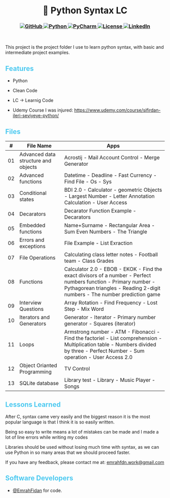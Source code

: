 <h1 align="center">
<br>
🐍  Python Syntax LC 
</h1>

<h3 align="center">
  <a class="header-badge" target="_blank" href="https://github.com/EmrahFidan">
    <img alt="GitHub" src="https://img.shields.io/badge/GitHub-white.svg?logo=github&style=social"/>
  </a>
  <a href="https://www.python.org/" target="_blank">
    <img alt="Python" src="https://img.shields.io/badge/Language-Python-yellow.svg"/>
  </a>
  <a href="https://www.jetbrains.com/pycharm/" target="_blank">
    <img alt="PyCharm" src="https://img.shields.io/badge/Developed%20with-PyCharm-lightblue"/>
</a>
  <a class="header-badge" target="_blank" href="https://github.com/EmrahFidan/PythonDemo/blob/main/LICENSE">
    <img alt="License" src="https://img.shields.io/github/license/PritamSarbajna/tourism-website?color=darkblue"/>
  </a>
  <a class="header-badge" target="_blank" href="https://www.linkedin.com/in/emrah-fidann/" >
    <img alt="LinkedIn" src="https://img.shields.io/badge/LinkedIn-blue.svg?logo=linkedin&style=social"/>
  </a>
</h3>
<br>

This project is the project folder I use to learn python syntax, with basic and intermediate project examples.


<h2 style="color: #4cc9f0;"> Features </h1>


- Python

- Clean Code
- LC -> Learnig Code 
- Udemy Course I was injured: https://www.udemy.com/course/sifirdan-ileri-seviyeye-python/



<h2 style="color: #4cc9f0;"> Files </h1>

|  #  | File Name          | Apps   |
| :-: | --------------------------------------------------------------------------------------------------------------------------- | --------------------------------------------------------------------------------- |
| 01  | Advanced data structure and objects     |  Acrostij - Mail Account Control - Merge Generator   |
| 02  |  Advanced functions   | Datetime - Deadline - Fast Currency - Find File - Os - Sys |
| 03  |  Conditional states   | BDI 2.0 - Calculator - geometric Objects - Largest Number - Letter Annotation Calculation - User Access   |
| 04  | Decarators    | Decarator Function Example - Decarators   |
| 05  |  Embedded functions   | Name+Surname - Rectangular Area - Sum Even Numbers - The Triangle   |
| 06  | Errors and exceptions    |  File Example - List Exraction  |
| 07  | File Operations    |  Calculating class letter notes - Football team -  Class Grades  |
| 08  | Functions    | Calculator 2.0 - EBOB - EKOK - Find the exact divisors of a number - Perfect numbers function - Primary number - Pythagorean triangles - Reading 2-digit numbers - The number prediction game   |
| 09  |  Interview Questions   |  Array Rotation - Find Frequency - Lost Step - Mix Word |
| 10  | Iterators and Generators    | Generator - Iterator - Primary number generator - Squares (iterator)   |
| 11  |  Loops   | Armstrong number - ATM - Fibonacci  - Find the factoriel - List comprehension - Multiplication table - Numbers divided by three - Perfect Number - Sum operation - User Access 2.0   |
| 12  | Object Orianted Programming    |  TV Control  |
| 13  |  SQLite database   | Library test - Library - Music Player - Songs |









<h2 style="color: #4cc9f0;"> Lessons Learned </h1>

After C, syntax came very easily and the biggest reason it is the most popular language is that I think it is so easily written.

Being so easy to write means a lot of mistakes can be made and I made a lot of line errors while writing my codes

Libraries should be used without losing much time with syntax, as we can use Python in so many areas that we should proceed faster.


If you have any feedback, please contact me at: emrahfdn.work@gmail.com

  
<h2 style="color: #4cc9f0;"> Software Developers </h1>

- [@EmrahFidan](https://github.com/EmrahFidan)  for code.

  
